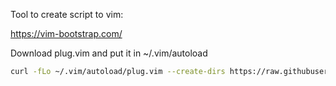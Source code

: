 Tool to create script to vim:

  https://vim-bootstrap.com/

Download plug.vim and put it in ~/.vim/autoload
```bash
curl -fLo ~/.vim/autoload/plug.vim --create-dirs https://raw.githubusercontent.com/junegunn/vim-plug/master/plug.vim
```
